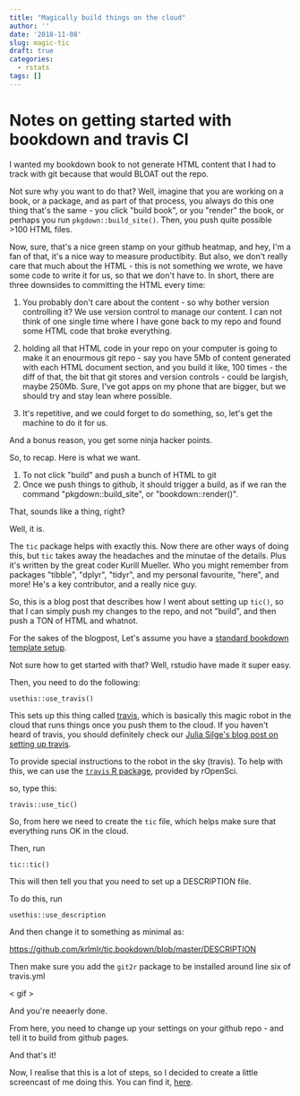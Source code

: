 ```yaml
---
title: "Magically build things on the cloud"
author: ''
date: '2018-11-08'
slug: magic-tic
draft: true
categories:
  - rstats
tags: []
---
```


# Notes on getting started with bookdown and travis CI

I wanted my bookdown book to not generate HTML content that I had to track with git because that would BLOAT out the repo.

Not sure why you want to do that? Well, imagine that you are 
working on a book, or a package, and as part of that process, you always do this one thing that's the same - you click "build book", or you "render" the book, or perhaps you run `pkgdown::build_site()`. Then, you push quite possible >100 HTML files. 

Now, sure, that's a nice green stamp on your github heatmap, and hey, I'm a fan of that, it's a nice way to measure productibity. But also, we don't really care that much about the HTML - this is not something we wrote, we have some code to write it for us, so that we don't have to. In short, there are three downsides to committing the HTML every time:

1. You probably don't care about the content - so why bother version controlling it? We use version control to manage our content. I can not think of one single time where I have gone back to my repo and found some HTML code that broke everything.

2. holding all that HTML code in your repo on your computer is going to make it an enourmous git repo - say you have 5Mb of content generated with each HTML document section, and you build it like, 100 times - the diff of that, the bit that git stores and version controls - could be largish, maybe 250Mb. Sure, I've got apps on my phone that are bigger, but we should try and stay lean where possible.

3. It's repetitive, and we could forget to do something, so, let's get the machine to do it for us.

And a bonus reason, you get some ninja hacker points.

So, to recap. Here is what we want.

1. To not click "build" and push a bunch of HTML to git
2. Once we push things to github, it should trigger a build, as if we ran the command "pkgdown::build_site", or "bookdown::render()".

That, sounds like a thing, right?

Well, it is. 

The `tic` package helps with exactly this. Now there are other ways of doing this, but `tic` takes away the headaches and the minutae of the details. Plus it's written by the great coder Kurill Mueller. Who you might remember from packages "tibble", "dplyr", "tidyr", and my personal favourite, "here", and more! He's a key contributor, and a really nice guy.

So, this is a blog post that describes how I went about setting up `tic()`, so that I can simply push my changes to the repo, and not "build", and then push a TON of HTML and whatnot.

For the sakes of the blogpost, Let's assume you have a [standard bookdown template setup]().

Not sure how to get started with that? Well, rstudio have made it super easy.

<screenshot>

Then, you need to do the following:

`usethis::use_travis()`

This sets up this thing called [travis](), which is basically this magic robot in the cloud that runs things once you push them to the cloud. If you haven't heard of travis, you should definitely check our [Julia Silge's blog post on setting up travis]().

To provide special instructions to the robot in the sky (travis). To help with this, we can use the [`travis` R package](), provided by rOpenSci.

so, type this:

`travis::use_tic()`

So, from here we need to create the `tic` file, which helps make sure that everything runs OK in the cloud.

Then, run 

```
tic::tic()
```

This will then tell you that you need to set up a DESCRIPTION file.

To do this, run

```
usethis::use_description
```

And then change it to something as minimal as:

https://github.com/krlmlr/tic.bookdown/blob/master/DESCRIPTION

Then make sure you add the `git2r` package to be installed around line six of travis.yml

< gif >

And you're neeaerly done.

From here, you need to change up your settings on your github repo - and tell it to build from github pages.

<screenshot>

And that's it!

Now, I realise that this is a lot of steps, so I decided to create a little screencast of me doing this. You can find it, [here]().
